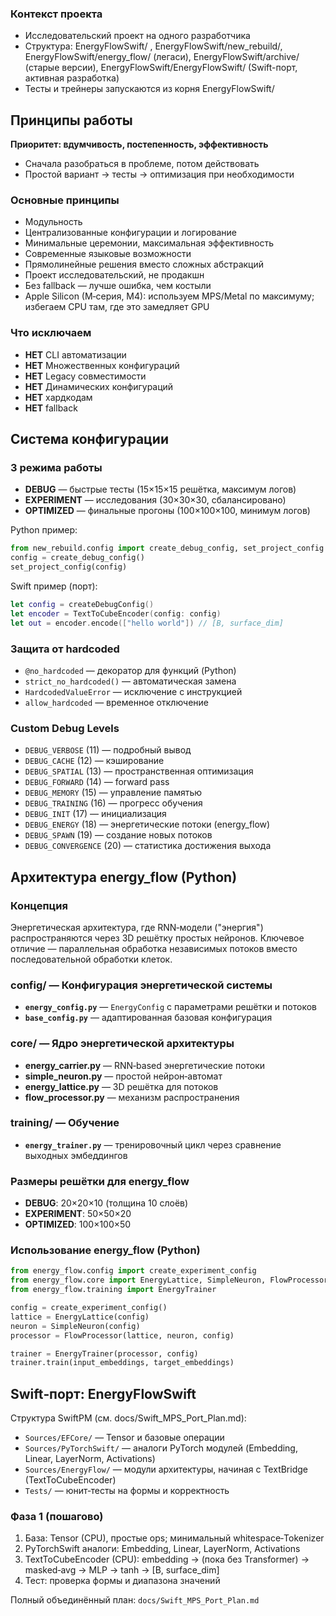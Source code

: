 ### Контекст проекта

- Исследовательский проект на одного разработчика
- Структура: EnergyFlowSwift/ , EnergyFlowSwift/new_rebuild/, EnergyFlowSwift/energy_flow/ (легаси), EnergyFlowSwift/archive/ (старые версии), EnergyFlowSwift/EnergyFlowSwift/ (Swift-порт, активная разработка)
- Тесты и трейнеры запускаются из корня EnergyFlowSwift/

## Принципы работы

**Приоритет: вдумчивость, постепенность, эффективность**

- Сначала разобраться в проблеме, потом действовать
- Простой вариант → тесты → оптимизация при необходимости

### Основные принципы

- Модульность
- Централизованные конфигурации и логирование
- Минимальные церемонии, максимальная эффективность
- Современные языковые возможности
- Прямолинейные решения вместо сложных абстракций
- Проект исследовательский, не продакшн
- Без fallback — лучше ошибка, чем костыли
- Apple Silicon (M‑серия, M4): используем MPS/Metal по максимуму; избегаем CPU там, где это замедляет GPU

### Что исключаем

- **НЕТ** CLI автоматизации
- **НЕТ** Множественных конфигураций
- **НЕТ** Legacy совместимости
- **НЕТ** Динамических конфигураций
- **НЕТ** хардкодам
- **НЕТ** fallback

## Система конфигурации

### 3 режима работы

- **DEBUG** — быстрые тесты (15×15×15 решётка, максимум логов)
- **EXPERIMENT** — исследования (30×30×30, сбалансировано)
- **OPTIMIZED** — финальные прогоны (100×100×100, минимум логов)

Python пример:

```python
from new_rebuild.config import create_debug_config, set_project_config
config = create_debug_config()
set_project_config(config)
```

Swift пример (порт):

```swift
let config = createDebugConfig()
let encoder = TextToCubeEncoder(config: config)
let out = encoder.encode(["hello world"]) // [B, surface_dim]
```

### Защита от hardcoded

- `@no_hardcoded` — декоратор для функций (Python)
- `strict_no_hardcoded()` — автоматическая замена
- `HardcodedValueError` — исключение с инструкцией
- `allow_hardcoded` — временное отключение

### Custom Debug Levels

- `DEBUG_VERBOSE` (11) — подробный вывод
- `DEBUG_CACHE` (12) — кэширование
- `DEBUG_SPATIAL` (13) — пространственная оптимизация
- `DEBUG_FORWARD` (14) — forward pass
- `DEBUG_MEMORY` (15) — управление памятью
- `DEBUG_TRAINING` (16) — прогресс обучения
- `DEBUG_INIT` (17) — инициализация
- `DEBUG_ENERGY` (18) — энергетические потоки (energy_flow)
- `DEBUG_SPAWN` (19) — создание новых потоков
- `DEBUG_CONVERGENCE` (20) — статистика достижения выхода

## Архитектура energy_flow (Python)

### Концепция

Энергетическая архитектура, где RNN‑модели ("энергия") распространяются через 3D решётку простых нейронов. Ключевое отличие — параллельная обработка независимых потоков вместо последовательной обработки клеток.

### config/ — Конфигурация энергетической системы

- **`energy_config.py`** — `EnergyConfig` с параметрами решётки и потоков
- **`base_config.py`** — адаптированная базовая конфигурация

### core/ — Ядро энергетической архитектуры

- **energy_carrier.py** — RNN‑based энергетические потоки
- **simple_neuron.py** — простой нейрон‑автомат
- **energy_lattice.py** — 3D решётка для потоков
- **flow_processor.py** — механизм распространения

### training/ — Обучение

- **`energy_trainer.py`** — тренировочный цикл через сравнение выходных эмбеддингов

### Размеры решётки для energy_flow

- **DEBUG**: 20×20×10 (толщина 10 слоёв)
- **EXPERIMENT**: 50×50×20
- **OPTIMIZED**: 100×100×50

### Использование energy_flow (Python)

```python
from energy_flow.config import create_experiment_config
from energy_flow.core import EnergyLattice, SimpleNeuron, FlowProcessor
from energy_flow.training import EnergyTrainer

config = create_experiment_config()
lattice = EnergyLattice(config)
neuron = SimpleNeuron(config)
processor = FlowProcessor(lattice, neuron, config)

trainer = EnergyTrainer(processor, config)
trainer.train(input_embeddings, target_embeddings)
```

## Swift‑порт: EnergyFlowSwift

Структура SwiftPM (см. docs/Swift_MPS_Port_Plan.md):

- `Sources/EFCore/` — Tensor и базовые операции
- `Sources/PyTorchSwift/` — аналоги PyTorch модулей (Embedding, Linear, LayerNorm, Activations)
- `Sources/EnergyFlow/` — модули архитектуры, начиная с TextBridge (TextToCubeEncoder)
- `Tests/` — юнит‑тесты на формы и корректность

### Фаза 1 (пошагово)

1. База: Tensor (CPU), простые ops; минимальный whitespace‑Tokenizer
2. PyTorchSwift аналоги: Embedding, Linear, LayerNorm, Activations
3. TextToCubeEncoder (CPU): embedding → (пока без Transformer) → masked‑avg → MLP → tanh → [B, surface_dim]
4. Тест: проверка формы и диапазона значений

Полный объединённый план: `docs/Swift_MPS_Port_Plan.md`

